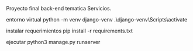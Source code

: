 Proyecto final back-end tematica Servicios.

entorno virtual 
    python -m venv django-venv
    .\django-venv\Scripts\activate

instalar requerimientos
    pip install -r requirements.txt

ejecutar 
    python3 manage.py runserver